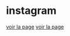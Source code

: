 # instagram
[voir la page](https://areslane67.github.io/instagram/index.html)
[voir la page](https://areslane67.github.io/instagram/acceuil.html)
